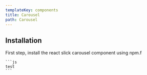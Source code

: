 ```yaml
---
templateKey: components
title: Carousel
path: Carousel
---
```

## I﻿nstallation

F﻿irst step, install the react slick carousel component using npm.f

````
```js
test
```
````